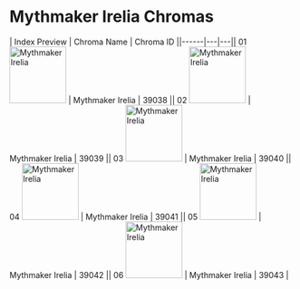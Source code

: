 # Mythmaker Irelia Chromas

| Index  Preview | Chroma Name | Chroma ID ||------|---|---|| 01  <img src='https://raw.communitydragon.org/latest/plugins/rcp-be-lol-game-data/global/default/v1/champion-chroma-images/39/39038.png' alt='Mythmaker Irelia' width='100'> | Mythmaker Irelia | 39038 || 02  <img src='https://raw.communitydragon.org/latest/plugins/rcp-be-lol-game-data/global/default/v1/champion-chroma-images/39/39039.png' alt='Mythmaker Irelia' width='100'> | Mythmaker Irelia | 39039 || 03  <img src='https://raw.communitydragon.org/latest/plugins/rcp-be-lol-game-data/global/default/v1/champion-chroma-images/39/39040.png' alt='Mythmaker Irelia' width='100'> | Mythmaker Irelia | 39040 || 04  <img src='https://raw.communitydragon.org/latest/plugins/rcp-be-lol-game-data/global/default/v1/champion-chroma-images/39/39041.png' alt='Mythmaker Irelia' width='100'> | Mythmaker Irelia | 39041 || 05  <img src='https://raw.communitydragon.org/latest/plugins/rcp-be-lol-game-data/global/default/v1/champion-chroma-images/39/39042.png' alt='Mythmaker Irelia' width='100'> | Mythmaker Irelia | 39042 || 06  <img src='https://raw.communitydragon.org/latest/plugins/rcp-be-lol-game-data/global/default/v1/champion-chroma-images/39/39043.png' alt='Mythmaker Irelia' width='100'> | Mythmaker Irelia | 39043 |